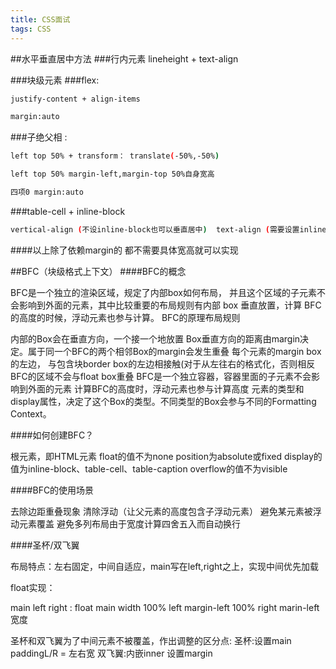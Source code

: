 ```yaml
---
title: CSS面试
tags: CSS
---
```


##水平垂直居中方法
###行内元素
lineheight + text-align

###块级元素
###flex:
```bash
justify-content + align-items
```
```bash
margin:auto
```


###子绝父相 : 
```bash
left top 50% + transform： translate(-50%,-50%)
```
```bash
left top 50% margin-left,margin-top 50%自身宽高
```
```bash
四项0 margin:auto
```

###table-cell + inline-block 
```bash
vertical-align (不设inline-block也可以垂直居中)  text-align (需要设置inline-block)
```

####以上除了依赖margin的 都不需要具体宽高就可以实现

##BFC（块级格式上下文）
####BFC的概念

BFC是一个独立的渲染区域，规定了内部box如何布局， 并且这个区域的子元素不会影响到外面的元素，其中比较重要的布局规则有内部 box 垂直放置，计算 BFC 的高度的时候，浮动元素也参与计算。
BFC的原理布局规则

内部的Box会在垂直方向，一个接一个地放置
Box垂直方向的距离由margin决定。属于同一个BFC的两个相邻Box的margin会发生重叠
每个元素的margin box的左边， 与包含块border box的左边相接触(对于从左往右的格式化，否则相反
BFC的区域不会与float box重叠
BFC是一个独立容器，容器里面的子元素不会影响到外面的元素
计算BFC的高度时，浮动元素也参与计算高度
元素的类型和display属性，决定了这个Box的类型。不同类型的Box会参与不同的Formatting Context。

####如何创建BFC？

根元素，即HTML元素
float的值不为none
position为absolute或fixed
display的值为inline-block、table-cell、table-caption
overflow的值不为visible

####BFC的使用场景

去除边距重叠现象
清除浮动（让父元素的高度包含子浮动元素）
避免某元素被浮动元素覆盖
避免多列布局由于宽度计算四舍五入而自动换行

####圣杯/双飞翼

布局特点：左右固定，中间自适应，main写在left,right之上，实现中间优先加载

float实现：

main left right : float
main width 100% 
left margin-left 100%
right marin-left 宽度


圣杯和双飞翼为了中间元素不被覆盖，作出调整的区分点:
圣杯:设置main paddingL/R = 左右宽
双飞翼:内嵌inner 设置margin
